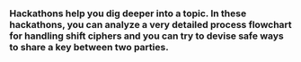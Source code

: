 ### Hackathons help you dig deeper into a topic. In these hackathons, you can analyze a very detailed process flowchart for handling shift ciphers and you can try to devise safe ways to share a key between two parties.
